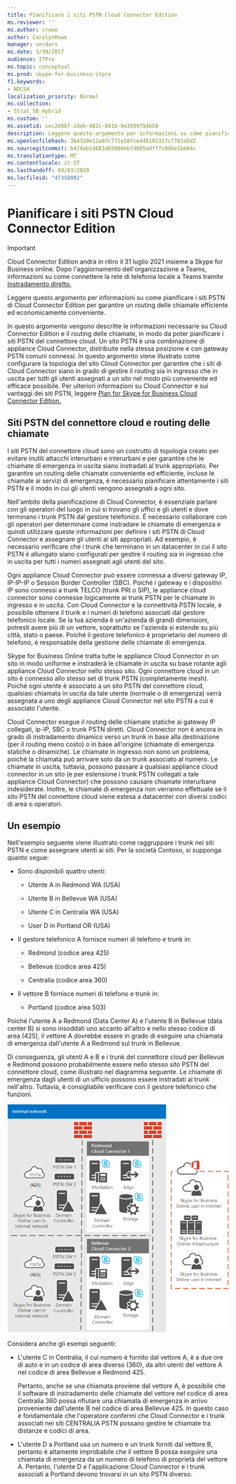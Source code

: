 ```yaml
---
title: Pianificare i siti PSTN Cloud Connector Edition
ms.reviewer: ''
ms.author: crowe
author: CarolynRowe
manager: serdars
ms.date: 3/30/2017
audience: ITPro
ms.topic: conceptual
ms.prod: skype-for-business-itpro
f1.keywords:
- NOCSH
localization_priority: Normal
ms.collection:
- Strat_SB_Hybrid
ms.custom: ''
ms.assetid: cec2d9bf-2deb-482c-841b-0e3599f94b50
description: Leggere questo argomento per informazioni su come pianificare i siti PSTN di Cloud Connector Edition per garantire un routing delle chiamate efficiente ed economicamente conveniente.
ms.openlocfilehash: 3b4320e12a87c771e28fce445102327c7783a5d2
ms.sourcegitcommit: b424ab14683ab5080ebfd085adff7c0dbe1be84c
ms.translationtype: MT
ms.contentlocale: it-IT
ms.lasthandoff: 09/03/2020
ms.locfileid: "47358802"
---
```

# <a name="plan-for-cloud-connector-edition-pstn-sites"></a>Pianificare i siti PSTN Cloud Connector Edition

> [!Important]
> Cloud Connector Edition andrà in ritiro il 31 luglio 2021 insieme a Skype for Business online. Dopo l'aggiornamento dell'organizzazione a Teams, informazioni su come connettere la rete di telefonia locale a Teams tramite [Instradamento diretto.](https://docs.microsoft.com/MicrosoftTeams/direct-routing-landing-page)
 
Leggere questo argomento per informazioni su come pianificare i siti PSTN di Cloud Connector Edition per garantire un routing delle chiamate efficiente ed economicamente conveniente.
  
In questo argomento vengono descritte le informazioni necessarie su Cloud Connector Edition e il routing delle chiamate, in modo da poter pianificare i siti PSTN del connettore cloud. Un sito PSTN è una combinazione di appliance Cloud Connector, distribuite nella stessa posizione e con gateway PSTN comuni connessi. In questo argomento viene illustrato come configurare la topologia del sito Cloud Connector per garantire che i siti di Cloud Connector siano in grado di gestire il routing sia in ingresso che in uscita per tutti gli utenti assegnati a un sito nel modo più conveniente ed efficace possibile. Per ulteriori informazioni su Cloud Connector e sui vantaggi dei siti PSTN, leggere [Plan for Skype for Business Cloud Connector Edition.](plan-skype-for-business-cloud-connector-edition.md) 
  
## <a name="cloud-connector-pstn-sites-and-call-routing"></a>Siti PSTN del connettore cloud e routing delle chiamate

I siti PSTN del connettore cloud sono un costrutto di topologia creato per evitare inutili attacchi interurbani e interurbani e per garantire che le chiamate di emergenza in uscita siano instradati al trunk appropriato. Per garantire un routing delle chiamate conveniente ed efficiente, incluse le chiamate ai servizi di emergenza, è necessario pianificare attentamente i siti PSTN e il modo in cui gli utenti vengono assegnati a ogni sito. 
  
Nell'ambito della pianificazione di Cloud Connector, è essenziale parlare con gli operatori del luogo in cui si trovano gli uffici e gli utenti e dove terminano i trunk PSTN dal gestore telefonico. È necessario collaborare con gli operatori per determinare come instradare le chiamate di emergenza e quindi utilizzare queste informazioni per definire i siti PSTN di Cloud Connector e assegnare gli utenti ai siti appropriati. Ad esempio, è necessario verificare che i trunk che terminano in un datacenter in cui il sito PSTN è allungato siano configurati per gestire il routing sia in ingresso che in uscita per tutti i numeri assegnati agli utenti del sito. 
  
Ogni appliance Cloud Connector può essere connessa a diversi gateway IP, IP-IP-IP o Session Border Controller (SBC). Poiché i gateway e i dispositivi IP sono connessi a trunk TELCO (trunk PRI o SIP), le appliance cloud connector sono connesse logicamente ai trunk PSTN per le chiamate in ingresso e in uscita. Con Cloud Connector e la connettività PSTN locale, è possibile ottenere il trunk e i numeri di telefono associati dal gestore telefonico locale. Se la tua azienda è un'azienda di grandi dimensioni, potresti avere più di un vettore, soprattutto se l'azienda si estende su più città, stato o paese. Poiché il gestore telefonico è proprietario del numero di telefono, è responsabile della gestione delle chiamate di emergenza.
  
Skype for Business Online tratta tutte le appliance Cloud Connector in un sito in modo uniforme e instraderà le chiamate in uscita su base rotante agli appliance Cloud Connector nello stesso sito. Ogni connettore cloud in un sito è connesso allo stesso set di trunk PSTN (completamente mesh). Poiché ogni utente è associato a un sito PSTN del connettore cloud, qualsiasi chiamata in uscita da tale utente (normale o di emergenza) verrà assegnata a uno degli appliance Cloud Connector nel sito PSTN a cui è associato l'utente. 
  
Cloud Connector esegue il routing delle chiamate statiche ai gateway IP collegati, ip-IP, SBC o trunk PSTN diretti. Cloud Connector non è ancora in grado di instradamento dinamico verso un trunk in base alla destinazione (per il routing meno costo) o in base all'origine (chiamate di emergenza statiche o dinamiche). Le chiamate in ingresso non sono un problema, poiché la chiamata può arrivare solo da un trunk associato al numero. Le chiamate in uscita, tuttavia, possono passare a qualsiasi appliance cloud connector in un sito (e per estensione i trunk PSTN collegati a tale appliance Cloud Connector) che possono causare chiamate interurbane indesiderate. Inoltre, le chiamate di emergenza non verranno effettuate se il sito PSTN del connettore cloud viene estesa a datacenter con diversi codici di area o operatori.
  
## <a name="an-example"></a>Un esempio

Nell'esempio seguente viene illustrato come raggruppare i trunk nei siti PSTN e come assegnare utenti ai siti. Per la società Contoso, si supponga quanto segue:
  
- Sono disponibili quattro utenti: 
    
  - Utente A in Redmond WA (USA)
    
  - Utente B in Bellevue WA (USA)
    
  - Utente C in Centralia WA (USA)
    
  - User D in Portland OR (USA)
    
- Il gestore telefonico A fornisce numeri di telefono e trunk in:
    
  - Redmond (codice area 425)
    
  - Bellevue (codice area 425)
    
  - Centralia (codice area 360)
    
- Il vettore B fornisce numeri di telefono e trunk in:
    
  -  Portland (codice area 503)
    
Poiché l'utente A a Redmond (Data Center A) e l'utente B in Bellevue (data center B) si sono insoddati uno accanto all'altro e nello stesso codice di area (425), il vettore A dovrebbe essere in grado di eseguire una chiamata di emergenza dall'utente A a Redmond sul trunk in Bellevue. 
  
Di conseguenza, gli utenti A e B e i trunk del connettore cloud per Bellevue e Redmond possono probabilmente essere nello stesso sito PSTN del connettore cloud, come illustrato nel diagramma seguente. Le chiamate di emergenza dagli utenti di un ufficio possono essere instradati ai trunk nell'altro. Tuttavia, è consigliabile verificare con il gestore telefonico che funzioni.
  
![Come configurare i siti PSTN](../../media/2659caa7-9c18-4d4f-9c7a-61d0e6a07dc3.png)
  
Considera anche gli esempi seguenti:
  
- L'utente C in Centralia, il cui numero è fornito dal vettore A, è a due ore di auto e in un codice di area diverso (360), da altri utenti del vettore A nel codice di area Bellevue e Redmond 425. 
    
    Pertanto, anche se una chiamata proviene dal vettore A, è possibile che il software di instradamento delle chiamate del vettore nel codice di area Centralia 360 possa rifiutare una chiamata di emergenza in arrivo proveniente dall'utente B nel codice di area Bellevue 425. In questo caso è fondamentale che l'operatore confermi che Cloud Connector e i trunk associati nei siti CENTRALIA PSTN possano gestire le chiamate tra distanze e codici di area.
    
- L'utente D a Portland usa un numero e un trunk forniti dal vettore B, pertanto è altamente improbabile che il vettore B possa eseguire una chiamata di emergenza da un numero di telefono di proprietà del vettore A. Pertanto, l'utente D e l'applicazione Cloud Connector e i trunk associati a Portland devono trovarsi in un sito PSTN diverso.
    

